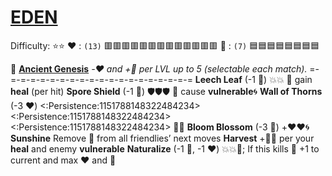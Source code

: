 # [__**EDEN**__](<https://youtu.be/J6ZWlDks0nQ>) 
Difficulty: ⭐⭐
❤️ : `(13)` 🟥🟥🟥🟥🟥🟥🟥🟥🟥🟥🟥🟥🟥
🔷 : `(7)`   🟦🟦🟦🟦🟦🟦🟦🟦

🌱 [**Ancient Genesis**](https://media.discordapp.net/attachments/1056365502101979146/1168052057400430622/Eden.png?ex=65505c3f&is=653de73f&hm=617bc05782a578eadbd2ec0b4500c8ab366d7ea7efe856a185692b7527ca9366&=&width=673&height=673) 
*-❤️ and +🔷 per LVL up to 5 (selectable each match).*
=-=-=-=-=-=-=-=-=-=-=-=-=-=-=-=-=-=-=-=
**Leech Leaf**    (-1 🔷) 💥💥 🔀 gain __heal__ (per hit)
**Spore Shield** (-1 🔷) 🛡️🛡️🛡️ 🔀 cause __vulnerable__🌀
**Wall of Thorns**   (-3 ❤️) <:Persistence:1151788148322484234><:Persistence:1151788148322484234><:Persistence:1151788148322484234> 🔀💥
**Bloom Blossom** (-3 🔷)  +❤️❤️🌀
**Sunshine** Remove 🔀 from all friendlies’ next moves
**Harvest** +🔷🌀 per your __heal__ and enemy __vulnerable__
**Naturalize** (-1 🔷, -1 ❤️) 💥💥🎯; If this kills 🔀 +1 to current and max ❤️ and 🔷
